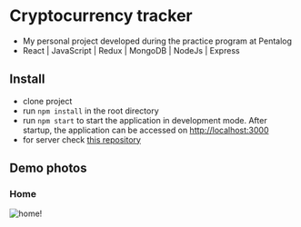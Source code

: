 # Cryptocurrency tracker
- My personal project developed during the practice program at Pentalog
- React | JavaScript | Redux | MongoDB | NodeJs | Express 
  

## Install
- clone project
- run `npm install` in the root directory
- run `npm start` to start the application in development mode. After startup, the application can be accessed on [http://localhost:3000](http://localhost:3000)
- for server check [this repository](https://github.com/ComanBogdan)

## Demo photos
### Home
![home!](https://github-production-user-asset-6210df.s3.amazonaws.com/74269580/256215564-5ba6ce9f-d9df-4899-902f-c51b5fb3ed58.png)

